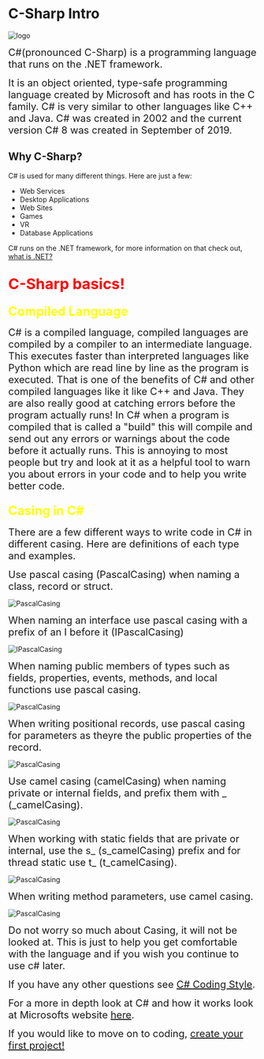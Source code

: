 # C-Sharp Intro

![logo](../Assets/csharplogo.png)

<span style= "font-size:20px">C#(pronounced C-Sharp) is a programming language that runs on the .NET framework.</span>

<span style= "font-size:20px">It is an object oriented, type-safe programming language created by Microsoft and has roots in the C family. C# is very similar to other languages like C++ and Java. C# was created in 2002 and the current version C# 8 was created in September of 2019.</span>

## Why C-Sharp?

C# is used for many different things. Here are just a few:
* Web Services
* Desktop Applications
* Web Sites
* Games
* VR
* Database Applications

C# runs on the .NET framework, for more information on that check out, [what is .NET?](.NET-intro.md)

## <span style= "color:red;font-weight:700;font-size:30px">C-Sharp basics!</span>

### <span style= "font-weight:700;color:yellow;font-size:25px">Compiled Language</span>
 <span style= "font-size:20px">C# is a compiled language, compiled languages are compiled by a compiler to an intermediate language. This executes faster than interpreted languages like Python which are read line by line as the program is executed. That is one of the benefits of C# and other compiled languages like it like C++ and Java. They are also really good at catching errors before the program actually runs! In C# when a program is compiled that is called a "build" this will compile and send out any errors or warnings about the code before it actually runs. This is annoying to most people but try and look at it as a helpful tool to warn you about errors in your code and to help you write better code.</span>

### <span style= "font-weight:700;color:yellow;font-size:25px">Casing in C#</span>
<span style= "font-size:20px">There are a few different ways to write code in C# in different casing. Here are definitions of each type and examples.</span>

<span style= "font-size:20px">Use pascal casing (PascalCasing) when naming a class, record or struct. </span>

![PascalCasing](../Assets/PascalCasing.png)

<span style= "font-size:20px">When naming an interface use pascal casing with a prefix of an I before it (IPascalCasing)</span>

![IPascalCasing](../Assets/IPascalCasing.png)

<span style= "font-size:20px">When naming public members of types such as fields, properties, events, methods, and local functions use pascal casing.</span>

![PascalCasing](../Assets/PascalCasing2.png)

<span style= "font-size:20px">When writing positional records, use pascal casing for parameters as theyre the public properties of the record.</span>

![PascalCasing](../Assets/PascalCasing3.png)

<span style= "font-size:20px">Use camel casing (camelCasing) when naming private or internal fields, and prefix them with _ (_camelCasing).</span>

![PascalCasing](../Assets/camelCasing.png)

<span style= "font-size:20px">When working with static fields that are private or internal, use the s_ (s_camelCasing) prefix and for thread static use t_ (t_camelCasing).</span>

![PascalCasing](../Assets/t_camelCasing.png)

<span style= "font-size:20px">When writing method parameters, use camel casing.</span>

![PascalCasing](../Assets/camelCasing2.png)

<span style= "font-size:20px">Do not worry so much about Casing, it will not be looked at. This is just to help you get comfortable with the language and if you wish you continue to use c# later.</span>

<span style= "font-size:20px">If you have any other questions see [C# Coding Style](https://github.com/dotnet/runtime/blob/main/docs/coding-guidelines/coding-style.md).</span>

<span style= "font-size:20px">For a more in depth look at C# and how it works look at Microsofts website [here](https://docs.microsoft.com/en-us/dotnet/csharp/tour-of-csharp/).</span>

<span style= "font-size:20px">If you would like to move on to coding, [create your first project!](firstproject.md)</span>